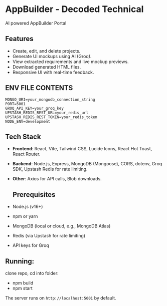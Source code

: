 # AppBuilder - Decoded Technical

AI powered AppBuilder Portal

## Features
- Create, edit, and delete projects.
- Generate UI mockups using AI (Groq).
- View extracted requirements and live mockup previews.
- Download generated HTML files.
- Responsive UI with real-time feedback.

## ENV FILE CONTENTS
  ```
  MONGO_URI=your_mongodb_connection_string
  PORT=5001
  GROQ_API_KEY=your_groq_key
  UPSTASH_REDIS_REST_URL=your_redis_url
  UPSTASH_REDIS_REST_TOKEN=your_redis_token
  NODE_ENV=development
  ```

## Tech Stack
- **Frontend**: React, Vite, Tailwind CSS, Lucide Icons, React Hot Toast, React Router.
- **Backend**: Node.js, Express, MongoDB (Mongoose), CORS, dotenv, Groq SDK, Upstash Redis for rate limiting.
- **Other**: Axios for API calls, Blob downloads.

  ## Prerequisites
- Node.js (v16+)
- npm or yarn
- MongoDB (local or cloud, e.g., MongoDB Atlas)
- Redis (via Upstash for rate limiting)
- API keys for Groq

## Running:
clone repo, cd into folder: 
- npm build
- npm start

The server runs on `http://localhost:5001` by default.

